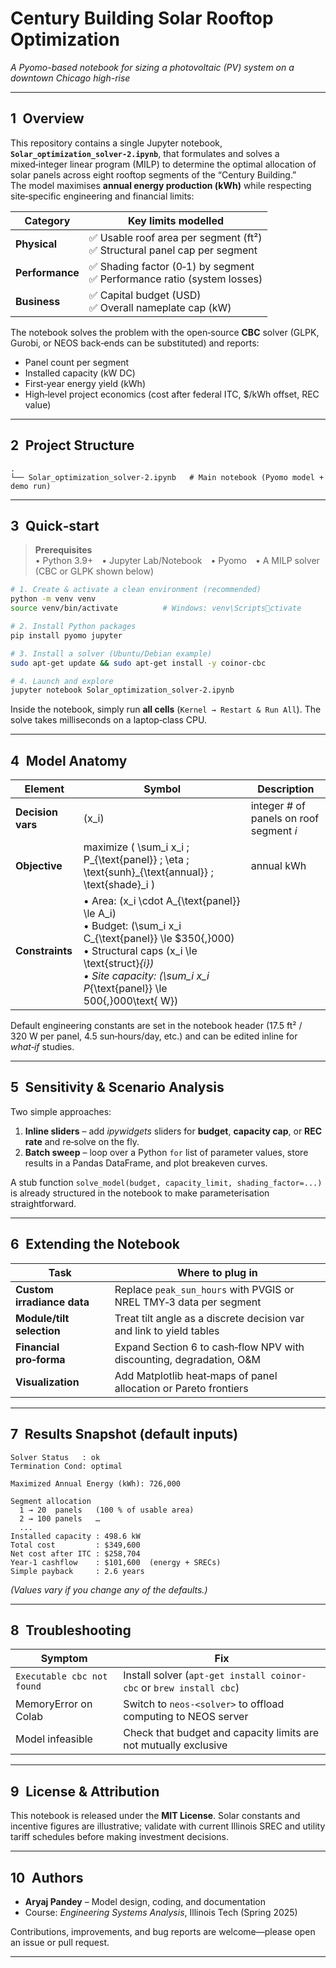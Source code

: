 # Century Building Solar Rooftop Optimization  
*A Pyomo-based notebook for sizing a photovoltaic (PV) system on a downtown Chicago high-rise*

---

## 1 Overview  
This repository contains a single Jupyter notebook, **`Solar_optimization_solver-2.ipynb`**, that formulates and solves a mixed‑integer linear program (MILP) to determine the optimal allocation of solar panels across eight rooftop segments of the “Century Building.”  
The model maximises **annual energy production (kWh)** while respecting site‑specific engineering and financial limits:

| Category | Key limits modelled |
|----------|--------------------|
| **Physical** | ✅ Usable roof area per segment (ft²) <br> ✅ Structural panel cap per segment |
| **Performance** | ✅ Shading factor (0‑1) by segment <br> ✅ Performance ratio (system losses) |
| **Business** | ✅ Capital budget (USD) <br> ✅ Overall nameplate cap (kW) |

The notebook solves the problem with the open‑source **CBC** solver (GLPK, Gurobi, or NEOS back‑ends can be substituted) and reports:

* Panel count per segment  
* Installed capacity (kW DC)  
* First‑year energy yield (kWh)  
* High‑level project economics (cost after federal ITC, $/kWh offset, REC value)

---

## 2 Project Structure  

```
.
└── Solar_optimization_solver-2.ipynb   # Main notebook (Pyomo model + demo run)
```

---

## 3 Quick‑start

> **Prerequisites**  
> • Python 3.9+ • Jupyter Lab/Notebook • Pyomo • A MILP solver (CBC or GLPK shown below)

```bash
# 1. Create & activate a clean environment (recommended)
python -m venv venv
source venv/bin/activate          # Windows: venv\Scriptsctivate

# 2. Install Python packages
pip install pyomo jupyter

# 3. Install a solver (Ubuntu/Debian example)
sudo apt-get update && sudo apt-get install -y coinor-cbc

# 4. Launch and explore
jupyter notebook Solar_optimization_solver-2.ipynb
```

Inside the notebook, simply run **all cells** (`Kernel → Restart & Run All`). The solve takes milliseconds on a laptop‑class CPU.

---

## 4 Model Anatomy  

| Element | Symbol | Description |
|---------|--------|-------------|
| **Decision vars** | \(x_i\) | integer # of panels on roof segment *i* |
| **Objective** | maximize \( \sum_i x_i \; P_{\text{panel}} \; \eta \; \text{sunh}_{\text{annual}} \; \text{shade}_i \) | annual kWh |
| **Constraints** | • Area: \(x_i \cdot A_{\text{panel}} \le A_i\) <br> • Budget: \(\sum_i x_i C_{\text{panel}} \le \$350{,}000\) <br> • Structural caps \(x_i \le \text{struct}_{i}\) <br> • Site capacity: \(\sum_i x_i P_{\text{panel}} \le 500{,}000\text{ W}\) |

Default engineering constants are set in the notebook header (17.5 ft² / 320 W per panel, 4.5 sun‑hours/day, etc.) and can be edited inline for *what‑if* studies.

---

## 5 Sensitivity & Scenario Analysis  

Two simple approaches:

1. **Inline sliders** – add *ipywidgets* sliders for **budget**, **capacity cap**, or **REC rate** and re‑solve on the fly.  
2. **Batch sweep** – loop over a Python `for` list of parameter values, store results in a Pandas DataFrame, and plot breakeven curves.

A stub function `solve_model(budget, capacity_limit, shading_factor=...)` is already structured in the notebook to make parameterisation straightforward.

---

## 6 Extending the Notebook  

| Task | Where to plug in |
|------|------------------|
| **Custom irradiance data** | Replace `peak_sun_hours` with PVGIS or NREL TMY‑3 data per segment |
| **Module/tilt selection** | Treat tilt angle as a discrete decision var and link to yield tables |
| **Financial pro‑forma** | Expand Section 6 to cash‑flow NPV with discounting, degradation, O&M |
| **Visualization** | Add Matplotlib heat‑maps of panel allocation or Pareto frontiers |

---

## 7 Results Snapshot (default inputs)

```
Solver Status   : ok
Termination Cond: optimal

Maximized Annual Energy (kWh): 726,000

Segment allocation
  1 → 20  panels   (100 % of usable area)
  2 → 100 panels   …
  ...
Installed capacity : 498.6 kW
Total cost         : $349,600
Net cost after ITC : $258,704
Year‑1 cashflow    : $101,600  (energy + SRECs)
Simple payback     : 2.6 years
```

*(Values vary if you change any of the defaults.)*

---

## 8 Troubleshooting  

| Symptom | Fix |
|---------|-----|
| `Executable cbc not found` | Install solver (`apt-get install coinor-cbc` or `brew install cbc`) |
| MemoryError on Colab | Switch to `neos-<solver>` to offload computing to NEOS server |
| Model infeasible | Check that budget and capacity limits are not mutually exclusive |

---

## 9 License & Attribution  

This notebook is released under the **MIT License**. Solar constants and incentive figures are illustrative; validate with current Illinois SREC and utility tariff schedules before making investment decisions.

---

## 10 Authors  

- **Aryaj Pandey** – Model design, coding, and documentation  
- Course: *Engineering Systems Analysis*, Illinois Tech (Spring 2025)

Contributions, improvements, and bug reports are welcome—please open an issue or pull request.

---

